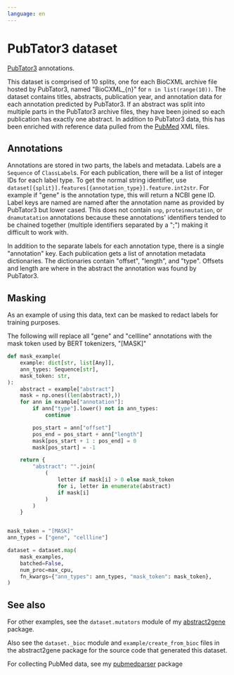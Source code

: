 ```yaml
---
language: en
---
```


# PubTator3 dataset

[PubTator3](https://ftp.ncbi.nlm.nih.gov/pub/lu/PubTator3/) annotations.

This dataset is comprised of 10 splits, one for each BioCXML archive file hosted by PubTator3, named "BioCXML_{n}" for `n in list(range(10))`.
The dataset contains titles, abstracts, publication year, and annotation data for each annotation predicted by PubTator3.
If an abstract was split into multiple parts in the PubTator3 archive files, they have been joined so each publication has exactly one abstract.
In addition to PubTator3 data, this has been enriched with reference data pulled from the [PubMed](https://pubmed.ncbi.nlm.nih.gov/) XML files.

## Annotations

Annotations are stored in two parts, the labels and metadata.
Labels are a `Sequence` of `ClassLabel`s.
For each publication, there will be a list of integer IDs for each label type.
To get the normal string identifier, use `dataset[{split}].features[{annotation_type}].feature.int2str`.
For example if "gene" is the annotation type, this will return a NCBI gene ID.
Label keys are named are named after the annotation name as provided by PubTator3 but lower cased.
This does not contain `snp`, `proteinmutation`, or `dnamutatation` annotations because these annotations' identifiers tended to be chained together (multiple identifiers separated by a ";") making it difficult to work with.

In addition to the separate labels for each annotation type, there is a single "annotation" key.
Each publication gets a list of annotation metadata dictionaries.
The dictionaries contain "offset", "length", and "type".
Offsets and length are where in the abstract the annotation was found by PubTator3.

## Masking

As an example of using this data, text can be masked to redact labels for training purposes.

The following will replace all "gene" and "cellline" annotations with the mask token used by BERT tokenizers, "[MASK]"

``` python
def mask_example(
    example: dict[str, list[Any]],
    ann_types: Sequence[str],
    mask_token: str,
):
    abstract = example["abstract"]
    mask = np.ones((len(abstract),))
    for ann in example["annotation"]:
        if ann["type"].lower() not in ann_types:
            continue

        pos_start = ann["offset"]
        pos_end = pos_start + ann["length"]
        mask[pos_start + 1 : pos_end] = 0
        mask[pos_start] = -1

    return {
        "abstract": "".join(
            (
                letter if mask[i] > 0 else mask_token
                for i, letter in enumerate(abstract)
                if mask[i]
            )
        )
    }


mask_token = "[MASK]"
ann_types = ["gene", "cellline"]

dataset = dataset.map(
    mask_examples,
    batched=False,
    num_proc=max_cpu,
    fn_kwargs={"ann_types": ann_types, "mask_token": mask_token},
)
```

## See also

For other examples, see the `dataset.mutators` module of my [abstract2gene](https://github.com/net-synergy/abstract2gene) package.

Also see the `dataset._bioc` module and `example/create_from_bioc` files in the abstract2gene package for the source code that generated this dataset.

For collecting PubMed data, see my [pubmedparser](https://github.com/net-synergy/pubmedparser) package

